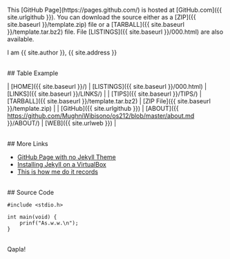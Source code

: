 ---
---

<br>
This [GitHub Page](https://pages.github.com/) is hosted at [GitHub.com]({{ site.urlgithub }}).
You can download the source either as a
[ZIP]({{ site.baseurl }}/template.zip) file or a
[TARBALL]({{ site.baseurl }}/template.tar.bz2) file.
File [LISTINGS]({{ site.baseurl }}/000.html) are also available.

I am {{ site.author }}, {{ site.address }}

<br>
## Table Example

| [HOME]({{ site.baseurl }}/) | [LISTINGS]({{ site.baseurl }}/000.html) | [LINKS]({{ site.baseurl }}/LINKS/) |
| [TIPS]({{ site.baseurl }}/TIPS/) | [TARBALL]({{ site.baseurl }}/template.tar.bz2) | [ZIP File]({{ site.baseurl }}/template.zip) |
| [GitHub]({{ site.urlgithub }}) | [ABOUT]({{ https://github.com/MughniWibisono/os212/blob/master/about.md }}/ABOUT/) | [WEB]({{ site.urlweb }}) |

<br>
## More Links

* [GitHub Page with no Jekyll Theme](https://doit.vlsm.org/001.md)
* [Installing Jekyll on a VirtualBox](https://doit.vlsm.org/005.md)
* [This is how me do it records](https://doit.vlsm.org/)

<br>
## Source Code

```
#include <stdio.h>

int main(void) {
    prinf("As.w.w.\n");
}

```

<br>
Qapla!

